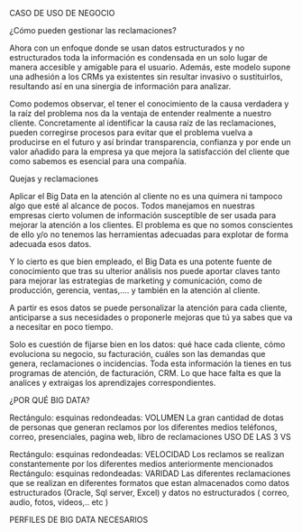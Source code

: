 CASO DE USO DE NEGOCIO

¿Cómo pueden gestionar las reclamaciones?

 

Ahora con un enfoque donde se usan datos estructurados y no estructurados toda la información es condensada en un solo lugar de manera accesible y amigable para el usuario. Además, este modelo supone una adhesión a los CRMs ya existentes sin resultar invasivo o sustituirlos, resultando así en una sinergia de información para analizar.



Como podemos observar, el tener el conocimiento de la causa verdadera y la raíz del problema nos da la ventaja de entender realmente a nuestro cliente. Concretamente al identificar la causa raíz de las reclamaciones, pueden corregirse procesos para evitar que el problema vuelva a producirse en el futuro y así brindar transparencia, confianza y por ende un valor añadido para la empresa ya que mejora la satisfacción del cliente que como sabemos es esencial para una compañía.

 

Quejas y reclamaciones

Aplicar el Big Data en la atención al cliente no es una quimera ni tampoco algo que esté al alcance de pocos. Todos manejamos en nuestras empresas cierto volumen de información susceptible de ser usada para mejorar la atención a los clientes. El problema es que no somos conscientes de ello y/o no tenemos las herramientas adecuadas para explotar de forma adecuada esos datos.

Y lo cierto es que bien empleado, el Big Data es una potente fuente de conocimiento que tras su ulterior análisis nos puede aportar claves tanto para mejorar las estrategias de marketing y comunicación, como de producción, gerencia, ventas,…. y también en la atención al cliente.

A partir es esos datos se puede personalizar la atención para cada cliente, anticiparse a sus necesidades o proponerle mejoras que tú ya sabes que va a necesitar en poco tiempo.

Solo es cuestión de fijarse bien en los datos: qué hace cada cliente, cómo evoluciona su negocio, su facturación, cuáles son las demandas que genera, reclamaciones o incidencias. Toda esta información la tienes en tus programas de atención, de facturación, CRM. Lo que hace falta es que la analices y extraigas los aprendizajes correspondientes.

¿POR QUÉ BIG DATA?

Rectángulo: esquinas redondeadas: VOLUMEN 
La gran cantidad de dotas de personas que generan reclamos por los diferentes medios teléfonos, correo, presenciales, pagina web, libro de reclamaciones
USO DE LAS 3 VS

 

 

 

 Rectángulo: esquinas redondeadas: VELOCIDAD
Los reclamos se realizan constantemente por los diferentes medios anteriormente mencionados
Rectángulo: esquinas redondeadas: VARIDAD
Las diferentes reclamaciones que se realizan en diferentes formatos que estan almacenados como datos estructurados (Oracle, Sql server, Excel) y datos no estructurados ( correo, audio, fotos, videos,.. etc )
 

 

 

 

 

 

 

 

 


PERFILES DE BIG DATA NECESARIOS

 
 

